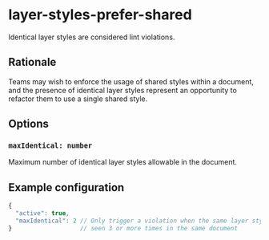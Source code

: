 # layer-styles-prefer-shared

Identical layer styles are considered lint violations.

## Rationale

Teams may wish to enforce the usage of shared styles within a document, and the presence of identical layer styles represent an opportunity to refactor them to use a single shared style.

## Options

### `maxIdentical: number`

Maximum number of identical layer styles allowable in the document.

## Example configuration

```js
{
  "active": true,
  "maxIdentical": 2 // Only trigger a violation when the same layer style is
}                   // seen 3 or more times in the same document
```
